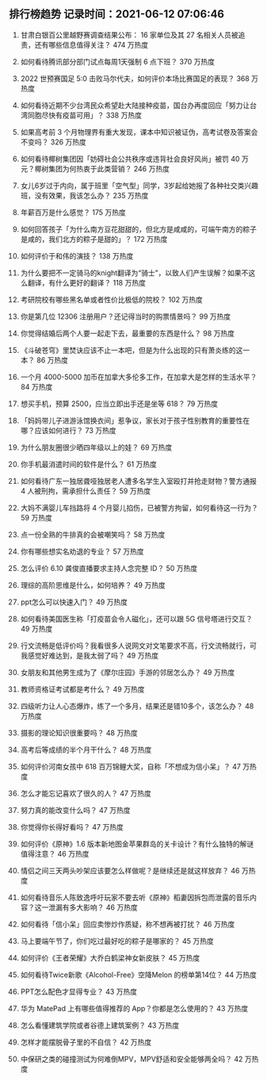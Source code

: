 
## 排行榜趋势 记录时间：2021-06-12 07:06:46
  
  1. 甘肃白银百公里越野赛调查结果公布： 16 家单位及其 27 名相关人员被追责，还有哪些信息值得关注？ 474 万热度
    
  2. 如何看待腾讯部分部门试点每周1天强制 6 点下班？ 370 万热度
    
  3. 2022 世预赛国足 5:0 击败马尔代夫，如何评价本场比赛国足的表现？ 368 万热度
    
  4. 如何看待近期不少台湾民众希望赴大陆接种疫苗，国台办再度回应「努力让台湾同胞尽快有疫苗可用」？ 338 万热度
    
  5. 如果高考前 3 个月物理界有重大发现，课本中知识被证伪，高考试卷及答案会不变吗？ 326 万热度
    
  6. 如何看待椰树集团因「妨碍社会公共秩序或违背社会良好风尚」被罚 40 万元？椰树集团为何热衷于此类营销？ 246 万热度
    
  7. 女儿6岁过于内向，属于班里「空气型」同学，3岁起给她报了各种社交类兴趣班，没有效果，我该怎么办？ 235 万热度
    
  8. 年薪百万是什么感觉？ 175 万热度
    
  9. 如何回答孩子「为什么南方豆花甜甜的，但北方是咸咸的，可端午南方的粽子是咸的，我们北方的粽子是甜的」？ 172 万热度
    
  10. 如何评价于和伟的演技？ 138 万热度
    
  11. 为什么要把不一定骑马的knight翻译为“骑士”，以致人们产生误解？如果不这么翻译，有什么更好的翻译？ 118 万热度
    
  12. 考研院校有哪些黑名单或者性价比极低的院校？ 102 万热度
    
  13. 你是第几位 12306 注册用户？还记得当时的购票情景吗？ 99 万热度
    
  14. 你觉得结婚后两个人要一起走下去，最重要的东西是什么？ 98 万热度
    
  15. 《斗破苍穹》里焚诀应该不止一本吧，但是为什么出现的只有萧炎练的这一本？ 86 万热度
    
  16. 一个月 4000-5000 加币在加拿大多伦多工作，在加拿大是怎样的生活水平？ 84 万热度
    
  17. 想买手机，预算 2500，应当立即出手还是坐等 618？ 79 万热度
    
  18. 「妈妈带儿子进游泳馆换衣间」惹争议，家长对于孩子性别教育的重要性在哪？应该如何进行？ 73 万热度
    
  19. 为什么朋友圈很少晒四年级以上的娃？ 69 万热度
    
  20. 你手机最消遣时间的软件是什么？ 61 万热度
    
  21. 如何看待广东一独居聋哑独居老人遭多名学生入室殴打并抢走财物？警方通报 4 人被刑拘，需承担什么责任？ 59 万热度
    
  22. 大妈不满婴儿车挡路将 4 个月婴儿掐伤，已被警方拘留，如何看待这一行为？ 59 万热度
    
  23. 点一份全熟的牛排真的会被嘲笑吗？ 58 万热度
    
  24. 你有哪些想实名劝退的专业？ 57 万热度
    
  25. 怎么评价 6.10 龚俊直播要求主持人念完整 ID？ 50 万热度
    
  26. 理综的高阶思维是什么，如何培养？ 49 万热度
    
  27. ppt怎么可以快速入门？ 49 万热度
    
  28. 如何看待美国医生称「打疫苗会令人磁化」，还可以跟 5G 信号塔进行交互？ 49 万热度
    
  29. 行文流畅是低评价吗？我看很多人说网文对文笔要求不高，行文流畅就行，可我感觉好难达到，是我太弱了吗？ 49 万热度
    
  30. 女朋友和其他男生成为了《摩尔庄园》手游的邻居怎么办？ 49 万热度
    
  31. 教师资格证考试都是考什么？ 49 万热度
    
  32. 四级听力让人心态爆炸，练了一个多月，结果还是错10多个，该怎么办？ 48 万热度
    
  33. 摄影的理论知识很重要吗？ 48 万热度
    
  34. 高考后等成绩的半个月干什么？ 48 万热度
    
  35. 如何评价河南女孩中 618 百万锦鲤大奖，自称「不想成为信小呆」？ 47 万热度
    
  36. 怎么才能忘记喜欢了很久的人？ 47 万热度
    
  37. 努力真的能改变什么吗？ 47 万热度
    
  38. 你觉得你长得好看吗？ 47 万热度
    
  39. 如何评价《原神》1.6 版本新地图金苹果群岛的关卡设计？有什么独特的解谜值得注意？ 46 万热度
    
  40. 情侣之间三天两头吵架应该要怎么样做呢？是继续还是就这样放弃？ 46 万热度
    
  41. 如何看待音乐人陈致逸呼吁玩家不要去听《原神》稻妻因拆包而泄露的音乐内容？这一泄漏有多大影响？ 46 万热度
    
  42. 如何看待「信小呆」回应卖惨炒作质疑，称不想再被打扰？ 46 万热度
    
  43. 马上要端午节了，你们吃过最好吃的粽子是哪家的？ 45 万热度
    
  44. 如何评价《王者荣耀》大乔白鹤梁神女新皮肤？ 45 万热度
    
  45. 如何看待Twice新歌《Alcohol-Free》空降Melon 的榜单第14位？ 44 万热度
    
  46. PPT怎么配色才显得专业？ 43 万热度
    
  47. 华为 MatePad 上有哪些值得推荐的 App？你都是怎么使用的？ 43 万热度
    
  48. 怎么看懂建筑学院或者谷德上建筑案例？ 43 万热度
    
  49. 怎样才能摆脱骨子里的不自信？ 42 万热度
    
  50. 中保研之类的碰撞测试为何难倒MPV，MPV舒适和安全能够两全吗？ 42 万热度
    